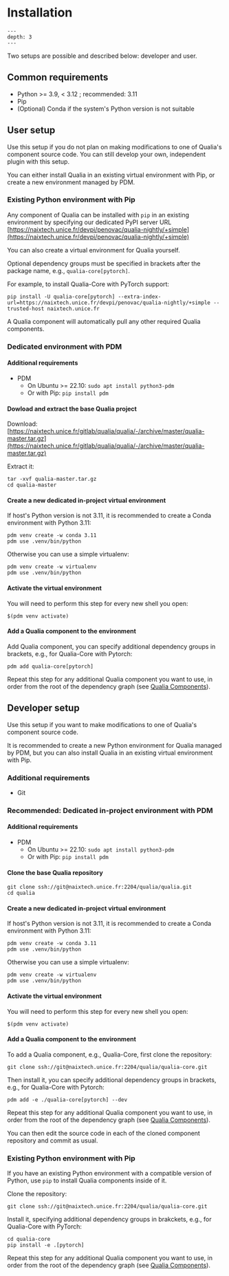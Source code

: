# Installation

```{contents} Table of Contents
---
depth: 3
---
```


Two setups are possible and described below: developer and user.

## Common requirements

- Python >= 3.9, < 3.12 ; recommended: 3.11
- Pip
- (Optional) Conda if the system's Python version is not suitable

## User setup

Use this setup if you do not plan on making modifications to one of Qualia's component source code. You can still develop your own, independent plugin with this setup.

You can either install Qualia in an existing virtual environment with Pip, or create a new environment managed by PDM.

### Existing Python environment with Pip

Any component of Qualia can be installed with `pip` in an existing environment by specifying our dedicated PyPI server URL [https://naixtech.unice.fr/devpi/penovac/qualia-nightly/+simple](https://naixtech.unice.fr/devpi/penovac/qualia-nightly/+simple)

You can also create a virtual environment for Qualia yourself.

Optional dependency groups must be specified in brackets after the package name, e.g., `qualia-core[pytorch]`.

For example, to install Qualia-Core with PyTorch support:
```
pip install -U qualia-core[pytorch] --extra-index-url=https://naixtech.unice.fr/devpi/penovac/qualia-nightly/+simple --trusted-host naixtech.unice.fr 
```

A Qualia component will automatically pull any other required Qualia components.

### Dedicated environment with PDM

#### Additional requirements
- PDM
    - On Ubuntu >= 22.10: `sudo apt install python3-pdm`
    - Or with Pip: `pip install pdm`

#### Dowload and extract the base Qualia project
Download: [https://naixtech.unice.fr/gitlab/qualia/qualia/-/archive/master/qualia-master.tar.gz](https://naixtech.unice.fr/gitlab/qualia/qualia/-/archive/master/qualia-master.tar.gz)

Extract it:
```
tar -xvf qualia-master.tar.gz
cd qualia-master
```

#### Create a new dedicated in-project virtual environment

If host's Python version is not 3.11, it is recommended to create a Conda environment with Python 3.11:
```
pdm venv create -w conda 3.11
pdm use .venv/bin/python
```

Otherwise you can use a simple virtualenv:
```
pdm venv create -w virtualenv
pdm use .venv/bin/python
```

#### Activate the virtual environment

You will need to perform this step for every new shell you open:
```
$(pdm venv activate)
```

#### Add a Qualia component to the environment

Add Qualia component, you can specify additional dependency groups in brackets, e.g., for Qualia-Core with Pytorch:
```
pdm add qualia-core[pytorch]
```

Repeat this step for any additional Qualia component you want to use, in order from the root of the dependency graph (see [Qualia Components](Components)).

## Developer setup

Use this setup if you want to make modifications to one of Qualia's component source code.

It is recommended to create a new Python environment for Qualia managed by PDM, but you can also install Qualia in an existing virtual environment with Pip.

### Additional requirements
- Git

### Recommended: Dedicated in-project environment with PDM

#### Additional requirements
- PDM
    - On Ubuntu >= 22.10: `sudo apt install python3-pdm`
    - Or with Pip: `pip install pdm`

#### Clone the base Qualia repository
```
git clone ssh://git@naixtech.unice.fr:2204/qualia/qualia.git
cd qualia
```

#### Create a new dedicated in-project virtual environment

If host's Python version is not 3.11, it is recommended to create a Conda environment with Python 3.11:
```
pdm venv create -w conda 3.11
pdm use .venv/bin/python
```

Otherwise you can use a simple virtualenv:
```
pdm venv create -w virtualenv
pdm use .venv/bin/python
```

#### Activate the virtual environment

You will need to perform this step for every new shell you open:
```
$(pdm venv activate)
```

#### Add a Qualia component to the environment

To add a Qualia component, e.g., Qualia-Core, first clone the repository:
```
git clone ssh://git@naixtech.unice.fr:2204/qualia/qualia-core.git
```
Then install it, you can specify additional dependency groups in brackets, e.g., for Qualia-Core with Pytorch:
```
pdm add -e ./qualia-core[pytorch] --dev
```

Repeat this step for any additional Qualia component you want to use, in order from the root of the dependency graph (see [Qualia Components](Components)).

You can then edit the source code in each of the cloned component repository and commit as usual.

### Existing Python environment with Pip

If you have an existing Python environment with a compatible version of Python, use `pip` to install Qualia components inside of it.

Clone the repository:
```
git clone ssh://git@naixtech.unice.fr:2204/qualia/qualia-core.git
```

Install it, specifying additional dependency groups in brakckets, e.g., for Qualia-Core with PyTorch:
```
cd qualia-core
pip install -e .[pytorch]
```

Repeat this step for any additional Qualia component you want to use, in order from the root of the dependency graph (see [Qualia Components](Components)).
